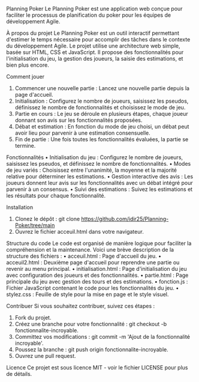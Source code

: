 Planning Poker
Le Planning Poker est une application web conçue pour faciliter le processus de planification du poker pour les équipes de développement Agile.

À propos du projet
Le Planning Poker est un outil interactif permettant d'estimer le temps nécessaire pour accomplir des tâches dans le contexte du développement Agile. Le projet utilise une architecture web simple, basée sur HTML, CSS et JavaScript. Il propose des fonctionnalités pour l'initialisation du jeu, la gestion des joueurs, la saisie des estimations, et bien plus encore.

Comment jouer
1.	Commencer une nouvelle partie : Lancez une nouvelle partie depuis la page d'accueil.
2.	Initialisation : Configurez le nombre de joueurs, saisissez les pseudos, définissez le nombre de fonctionnalités et choisissez le mode de jeu.
3.	Partie en cours : Le jeu se déroule en plusieurs étapes, chaque joueur donnant son avis sur les fonctionnalités proposées.
4.	Débat et estimation : En fonction du mode de jeu choisi, un débat peut avoir lieu pour parvenir à une estimation consensuelle.
5.	Fin de partie : Une fois toutes les fonctionnalités évaluées, la partie se termine.

Fonctionnalités
•	Initialisation du jeu : Configurez le nombre de joueurs, saisissez les pseudos, et définissez le nombre de fonctionnalités.
•	Modes de jeu variés : Choisissez entre l'unanimité, la moyenne et la majorité relative pour déterminer les estimations.
•	Gestion interactive des avis : Les joueurs donnent leur avis sur les fonctionnalités avec un débat intégré pour parvenir à un consensus.
•	Suivi des estimations : Suivez les estimations et les résultats pour chaque fonctionnalité.

Installation
1.	Clonez le dépôt : git clone https://github.com/idir25/Planning-Poker/tree/main
2.	Ouvrez le fichier acceuil.html dans votre navigateur.
   
Structure du code
Le code est organisé de manière logique pour faciliter la compréhension et la maintenance. Voici une brève description de la structure des fichiers :
•	acceuil.html : Page d'accueil du jeu.
•	acceuil2.html : Deuxième page d'accueil pour reprendre une partie ou revenir au menu principal.
•	initialisation.html : Page d'initialisation du jeu avec configuration des joueurs et des fonctionnalités.
•	partie.html : Page principale du jeu avec gestion des tours et des estimations.
•	fonction.js : Fichier JavaScript contenant le code pour les fonctionnalités du jeu.
•	stylez.css : Feuille de style pour la mise en page et le style visuel.

Contribuer
Si vous souhaitez contribuer, suivez ces étapes :
1.	Fork du projet.
2.	Créez une branche pour votre fonctionnalité : git checkout -b fonctionnalite-incroyable.
3.	Committez vos modifications : git commit -m 'Ajout de la fonctionnalité incroyable'.
4.	Poussez la branche : git push origin fonctionnalite-incroyable.
5.	Ouvrez une pull request.
   
Licence
Ce projet est sous licence MIT - voir le fichier LICENSE pour plus de détails.


